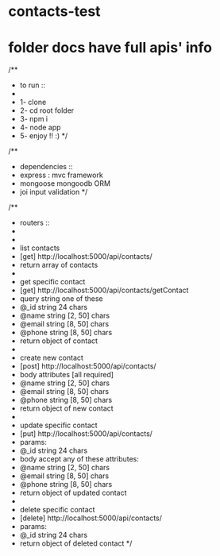 # contacts-test
# folder docs have full apis' info

/**
 * to run ::
 * 
 * 1- clone
 * 2- cd root folder
 * 3- npm i
 * 4- node app
 * 5- enjoy !! :)
 */

 /**
 * dependencies ::
 * express : mvc framework
 * mongoose mongoodb ORM
 * joi input validation
 */


 /**
  * routers ::
  * 
  * 
  * list contacts
  * [get] http://localhost:5000/api/contacts/
  * return array of contacts
  * 
  * get specific contact
  * [get] http://localhost:5000/api/contacts/getContact
  * query string one of these
  * @_id string 24 chars
  * @name string [2, 50] chars
  * @email string [8, 50] chars
  * @phone string [8, 50] chars
  * return object of contact 
  * 
  * create new contact
  * [post] http://localhost:5000/api/contacts/
  * body attributes [all required]
  * @name string [2, 50] chars
  * @email string [8, 50] chars
  * @phone string [8, 50] chars
  * return object of new contact
  * 
  * update specific contact
  * [put] http://localhost:5000/api/contacts/
  * params:
  * @_id string 24 chars
  * body accept any of these attributes:
  * @name string [2, 50] chars
  * @email string [8, 50] chars
  * @phone string [8, 50] chars
  * return object of updated contact 
  * 
  * delete specific contact
  * [delete] http://localhost:5000/api/contacts/
  * params:
  * @_id string 24 chars
  * return object of deleted contact 
  */